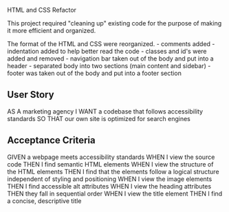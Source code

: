HTML and CSS Refactor

This project required "cleaning up" existing code for the purpose of making it more efficient and organized.


The format of the HTML and CSS were reorganized.
    - comments added
    - indentation added to help better read the code
    - classes and id's were added and removed
    - navigation bar taken out of the body and put into a header
    - separated body into two sections (main content and sidebar)
    - footer was taken out of the body and put into a footer section
    

## User Story

AS A marketing agency
I WANT a codebase that follows accessibility standards
SO THAT our own site is optimized for search engines


## Acceptance Criteria

GIVEN a webpage meets accessibility standards
WHEN I view the source code
THEN I find semantic HTML elements
WHEN I view the structure of the HTML elements
THEN I find that the elements follow a logical structure independent of styling and positioning
WHEN I view the image elements
THEN I find accessible alt attributes
WHEN I view the heading attributes
THEN they fall in sequential order
WHEN I view the title element
THEN I find a concise, descriptive title
